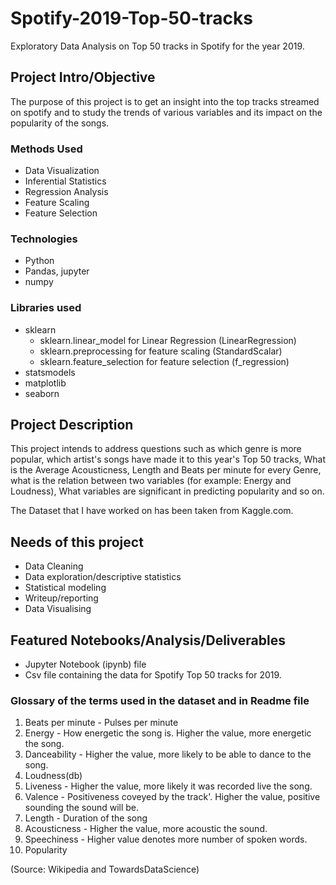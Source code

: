 # Spotify-2019-Top-50-tracks
Exploratory Data Analysis on Top 50 tracks in Spotify for the year 2019.

## Project Intro/Objective
The purpose of this project is to get an insight into the top tracks streamed on spotify and to study the trends of various variables and its impact on the popularity of the songs.

### Methods Used

*  Data Visualization
*  Inferential Statistics
*  Regression Analysis
*  Feature Scaling
*  Feature Selection

### Technologies
* Python
* Pandas, jupyter
* numpy

### Libraries used
* sklearn 
  * sklearn.linear_model for Linear Regression (LinearRegression)
  * sklearn.preprocessing for feature scaling (StandardScalar)
  * sklearn.feature_selection for feature selection (f_regression)
* statsmodels
* matplotlib
* seaborn

## Project Description
This project intends to address questions such as which genre is more popular, which artist's songs have made it to this year's Top 50 tracks, What is the Average Acousticness, Length and Beats per minute for every Genre, what is the relation between two variables (for example: Energy and Loudness), What variables are significant in predicting popularity and so on.

The Dataset that I have worked on has been taken from Kaggle.com. 

## Needs of this project

- Data Cleaning
- Data exploration/descriptive statistics
- Statistical modeling
- Writeup/reporting
- Data Visualising

## Featured Notebooks/Analysis/Deliverables
* Jupyter Notebook (ipynb) file
* Csv file containing the data for Spotify Top 50 tracks for 2019.


### Glossary of the terms used in the dataset and in Readme file
1. Beats per minute - Pulses per minute
2. Energy - How energetic the song is. Higher the value, more energetic the song.
3. Danceability - Higher the value, more likely to be able to dance to the song.
4. Loudness(db)
5. Liveness - Higher the value, more likely it was recorded live the song.
6. Valence -  Positiveness coveyed by the track'. Higher the value, positive sounding the sound will be.
7. Length - Duration of the song
8. Acousticness - Higher the value, more acoustic the sound.
9. Speechiness - Higher value denotes more number of spoken words.
10. Popularity

(Source: Wikipedia and TowardsDataScience)
